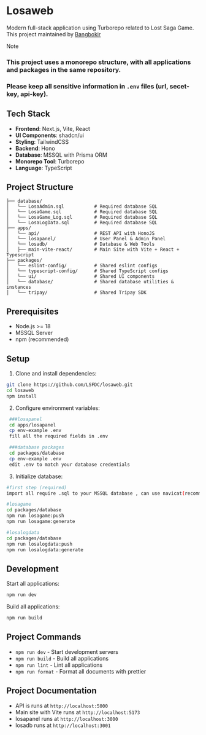 # Losaweb

Modern full-stack application using Turborepo related to Lost Saga Game. <br>
This project maintained by [Bangbokir](https://github.com/bangbokirs)

> [!NOTE]  
> ### This project uses a monorepo structure, with all applications and packages in the same repository.
> ### Please keep all sensitive information in `.env` files (url, secet-key, api-key).

## Tech Stack

- **Frontend**: Next.js, Vite, React
- **UI Components**: shadcn/ui
- **Styling**: TailwindCSS
- **Backend**: Hono
- **Database**: MSSQL with Prisma ORM
- **Monorepo Tool**: Turborepo
- **Language**: TypeScript

## Project Structure

```
├── database/
│   └── LosaAdmin.sql           # Required database SQL
│   └── LosaGame.sql            # Required database SQL
│   └── LosaGame_Log.sql        # Required database SQL
│   └── LosaLogData.sql         # Required database SQL
├── apps/
│   └── api/                    # REST API with HonoJS
│   └── losapanel/              # User Panel & Admin Panel
│   └── losadb/                 # Database & Web Tools
│   ├── main-vite-react/        # Main Site with Vite + React + Typescript
├── packages/
│   └── eslint-config/          # Shared eslint configs
│   └── typescript-config/      # Shared TypeScript configs
│   └── ui/                     # Shared UI components
│   └── database/               # Shared database utilities & instances
│   └── tripay/                 # Shared Tripay SDK
```

## Prerequisites

- Node.js >= 18
- MSSQL Server
- npm (recommended)

## Setup

1. Clone and install dependencies:
```bash
git clone https://github.com/LSFDC/losaweb.git
cd losaweb
npm install
```

2. Configure environment variables:
   
```bash
 ###losapanel
 cd apps/losapanel
 cp env-example .env
 fill all the required fields in .env

 ###database packages
 cd packages/database
 cp env-example .env
 edit .env to match your database credentials
```
3. Initialize database:
```bash
#first step (required)
import all require .sql to your MSSQL database , can use navicat(recommended)

#losagame
cd packages/database
npm run losagame:push
npm run losagame:generate

#losalogdata
cd packages/database
npm run losalogdata:push
npm run losalogdata:generate

```

## Development

Start all applications:
```bash
npm run dev
```

Build all applications:
```bash
npm run build
```

## Project Commands

- `npm run dev` - Start development servers
- `npm run build` - Build all applications
- `npm run lint` - Lint all applications
- `npm run format` - Format all documents with prettier

## Project Documentation

- API is runs at `http://localhost:5000`
- Main site with Vite runs at `http://localhost:5173`
- losapanel runs at `http://localhost:3000`
- losadb runs at `http://localhost:3001`

